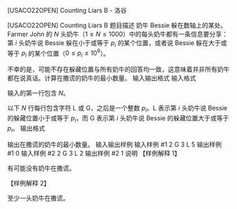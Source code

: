 



[USACO22OPEN] Counting Liars B - 洛谷














[USACO22OPEN] Counting Liars B
题目描述
奶牛 Bessie 躲在数轴上的某处。Farmer John 的 $N$ 头奶牛（$1\le N\le 1000$）中的每头奶牛都有一条信息要分享：第 $i$ 头奶牛说 Bessie 躲在小于或等于 $p_i$ 的某个位置，或者说 Bessie 躲在大于或等于 $p_i$ 的某个位置（$0\le p_i\le 10^9$）。

不幸的是，可能不存在躲藏位置与所有奶牛的回答均一致，这意味着并非所有奶牛都在说真话。计算在撒谎的奶牛的最小数量。
输入输出格式
输入格式

输入的第一行包含 $N$。

以下 $N$ 行每行包含字符 L 或 G，之后是一个整数 $p_i$。L 表示第 $i$ 头奶牛说 Bessie 的躲藏位置小于或等于 $p_i$，而 G 表示第 $i$ 头奶牛说 Bessie 的躲藏位置大于或等于 $p_i$。
输出格式

输出在撒谎的奶牛的最小数量。
输入输出样例
输入样例 #1
2
G 3
L 5
输出样例 #1
0
输入样例 #2
2
G 3
L 2
输出样例 #2
1
说明
【样例解释 1】

有可能没有奶牛在撒谎。

【样例解释 2】

至少一头奶牛在撒谎。






